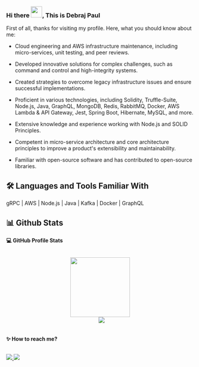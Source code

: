 ### Hi there <img src="https://raw.githubusercontent.com/iampavangandhi/iampavangandhi/master/gifs/Hi.gif" width="30px">, This is Debraj Paul 


First of all, thanks for visiting my profile. Here, what you should know about me:
 - Cloud engineering and AWS infrastructure maintenance, including micro-services, unit testing, and peer reviews.

 - Developed innovative solutions for complex challenges, such as command and control and high-integrity systems.

 - Created strategies to overcome legacy infrastructure issues and ensure successful implementations.

 - Proficient in various technologies, including Solidity, Truffle-Suite, Node.js, Java, GraphQL, MongoDB, Redis, RabbitMQ, Docker, AWS Lambda & API    Gateway, Jest, Spring Boot, Hibernate, MySQL, and more.

 - Extensive knowledge and experience working with Node.js and SOLID Principles.

 - Competent in micro-service architecture and core architecture principles to improve a product's extensibility and maintainability.

 - Familiar with open-source software and has contributed to open-source libraries.


## 🛠 Languages and Tools Familiar With 
   gRPC | AWS | Node.js | Java | Kafka | Docker | GraphQL

## 📊 Github Stats
  <summary><b>💻 GitHub Profile Stats</b></summary>
  <br/>

<p align="center">
  <a href="https://github.com/debrajpaul">
    <img height="160em" src="https://github-readme-stats-eight-theta.vercel.app/api?username=debrajpaul&show_icons=true&theme=algolia&include_all_commits=true&count_private=true"/> 
  </a>
  <br/>
  &nbsp;
	  <img src="https://github-readme-stats.vercel.app/api/top-langs?username=debrajpaul&langs_count=10&show_icons=true&locale=en&layout=compact&theme=algolia"/>
</p>

<br/>

<summary><b>✨ How to reach me? </b></summary>
<br/>

  <p>
    <a href="https://www.linkedin.com/in/debraj-paul/">
      <img src="https://img.shields.io/badge/-debrajpaul-blue?style=flat-square&logo=Linkedin&logoColor=white&link=https://www.linkedin.com/in/debraj-paul/">
    <a/>
   <a href="mailto:pauldebraj7@gmail.com">
    <img src="https://img.shields.io/badge/-pauldebraj7@gmail.com-c14438?style=flat-square&logo=Gmail&logoColor=white&link=mailto:pauldebraj7@gmail.com">
   <a/>
  </p>

<!--
**debrajpaul/debrajpaul** is a ✨ _special_ ✨ repository because its `README.md` (this file) appears on your GitHub profile.

Here are some ideas to get you started:

- 🔭 I’m currently working on ...
- 🌱 I’m currently learning ...
- 👯 I’m looking to collaborate on ...
- 🤔 I’m looking for help with ...
- 💬 Ask me about ...
- 📫 How to reach me: ...
- 😄 Pronouns: ...
- ⚡ Fun fact: ...
-->
